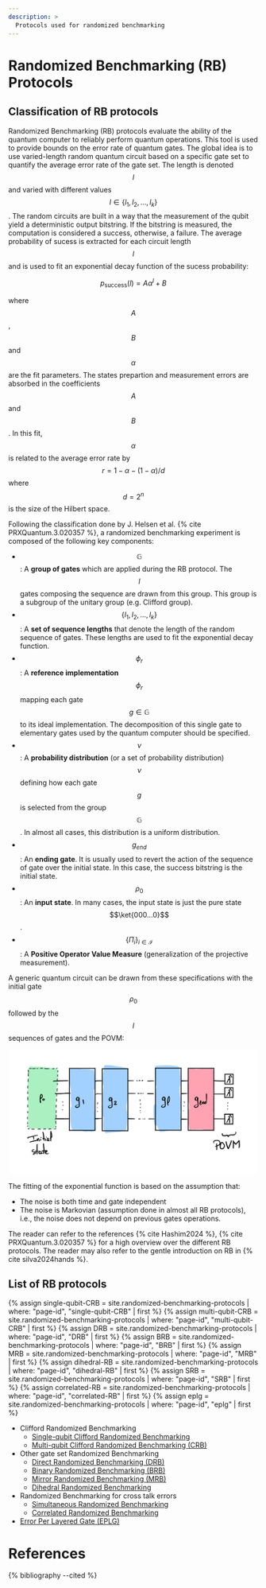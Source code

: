 ```yaml
---
description: >
  Protocols used for randomized benchmarking
---
```


# Randomized Benchmarking (RB) Protocols

## Classification of RB protocols

Randomized Benchmarking (RB) protocols evaluate the ability of the quantum computer to reliably perform quantum operations. This tool is used to provide bounds on the error rate of quantum gates. The global idea is to use varied-length random quantum circuit based on a specific gate set to quantify the average error rate of the gate set. The length is denoted $$l$$ and varied with different values $$l \in \{l_1, l_2, ..., l_k\}$$. The random circuits are built in a way that the measurement of the qubit yield a deterministic output bitstring. If the bitstring is measured, the computation is considered a success, otherwise, a failure. The average probability of sucess is extracted for each circuit length $$l$$ and is used to fit an exponential decay function of the sucess probability: 

$$ p_\mathrm{success}(l) = A \alpha^l + B $$

where $$A$$, $$B$$ and $$\alpha$$ are the fit parameters. The states prepartion and measurement errors are absorbed in the coefficients $$A$$ and $$B$$. In this fit, $$\alpha$$ is related to the average error rate by $$r = 1 - \alpha - (1-\alpha)/d$$ where $$d = 2^n$$ is the size of the Hilbert space. 

Following the classification done by J. Helsen et al. {% cite PRXQuantum.3.020357 %}, a randomized benchmarking experiment is composed of the following key components:
- $$\mathbb{G}$$: A **group of gates** which are applied during the RB protocol. The $$l$$ gates composing the sequence are drawn from this group. This group is a subgroup of the unitary group (e.g. Clifford group).
- $$\{l_1, l_2, ..., l_k\}$$: A **set of sequence lengths** that denote the length of the random sequence of gates. These lengths are used to fit the exponential decay function.
- $$\phi_r$$: A **reference implementation** $$\phi_r$$ mapping each gate $$g \in \mathbb{G}$$ to its ideal implementation. The decomposition of this single gate to elementary gates used by the quantum computer should be specified.
- $$\nu$$: A **probability distribution** (or a set of probability distribution) $$\nu$$ defining how each gate $$g$$ is selected from the group $$\mathbb{G}$$. In almost all cases, this distribution is a uniform distribution.
- $$g_{end}$$: An **ending gate**. It is usually used to revert the action of the sequence of gate over the initial state. In this case, the success bitstring is the initial state.
- $$\rho_0$$: An **input state**. In many cases, the input state is just the pure state $$\ket{000...0}$$.
- $$\{\Pi_i\}_{i \in \mathcal{I}}$$: A **Positive Operator Value Measure** (generalization of the projective measurement).

A generic quantum circuit can be drawn from these specifications with the initial gate $$\rho_0$$ followed by the $$l$$ sequences of gates and the POVM:

<div class="center">
  <img src="/img/system-level-benchmark/randomized/RB-general-protocol.png" class="img-medium" alt="General quantum circuit associated to the randomized benchmarking protocol"/>
</div>

The fitting of the exponential function is based on the assumption that:
- The noise is both time and gate independent
- The noise is Markovian (assumption done in almost all RB protocols), i.e., the noise does not depend on previous gates operations.

The reader can refer to the references {% cite Hashim2024 %}, {% cite PRXQuantum.3.020357 %} for a high overview over the different RB protocols. The reader may also refer to the gentle introduction on RB in {% cite silva2024hands %}.
<!--
The initial protocol of RB was proposed by J. Emerson {% cite emerson2005scalable %} and was based on the unitary group. The probability distribution related to this protocol is dictated by the Haar measure. However, the implementation of unitaries generated from the random Haar measure remained challenging (as it requires an exponential number of gates in function of the number of qubits). An approximation of the Haar measure for a subset of unitaries called unitary t-design was proposed by C. Dankert et al. {% cite dankert2009exact %}. The idea is to simulate the Haar measure with a polynomial function that will mimic the Haar measure up to degree $$t$$. Using this method, they are able to create quantum circuits with $$O(n^2)$$ gates for $$t=2$$. 
-->

## List of RB protocols

{% assign single-qubit-CRB = site.randomized-benchmarking-protocols | where: "page-id", "single-qubit-CRB" | first %}
{% assign multi-qubit-CRB = site.randomized-benchmarking-protocols | where: "page-id", "multi-qubit-CRB" | first %}
{% assign DRB = site.randomized-benchmarking-protocols | where: "page-id", "DRB" | first %}
{% assign BRB = site.randomized-benchmarking-protocols | where: "page-id", "BRB" | first %}
{% assign MRB = site.randomized-benchmarking-protocols | where: "page-id", "MRB" | first %}
{% assign dihedral-RB = site.randomized-benchmarking-protocols | where: "page-id", "dihedral-RB" | first %}
{% assign SRB = site.randomized-benchmarking-protocols | where: "page-id", "SRB" | first %}
{% assign correlated-RB = site.randomized-benchmarking-protocols | where: "page-id", "correlated-RB" | first %}
{% assign eplg = site.randomized-benchmarking-protocols | where: "page-id", "eplg" | first %}

- Clifford Randomized Benchmarking
  - <a href="{{ single-qubit-CRB.url | prepend: site.baseurl }}" target="_blank">Single-qubit Clifford Randomized Benchmarking</a>
  - <a href="{{ multi-qubit-CRB.url | prepend: site.baseurl }}" target="_blank">Multi-qubit Clifford Randomized Benchmarking (CRB)</a>
- Other gate set Randomized Benchmarking
  - <a href="{{ DRB.url | prepend: site.baseurl }}" target="_blank">Direct Randomized Benchmarking (DRB)</a>
  - <a href="{{ BRB.url | prepend: site.baseurl }}" target="_blank">Binary Randomized Benchmarking (BRB)</a>
  - <a href="{{ MRB.url | prepend: site.baseurl }}" target="_blank">Mirror Randomized Benchmarking (MRB)</a>
  - <a href="{{ dihedral-RB.url | prepend: site.baseurl }}" target="_blank">Dihedral Randomized Benchmarking</a>
- Randomized Benchmarking for cross talk errors
  - <a href="{{ SRB.url | prepend: site.baseurl }}" target="_blank">Simultaneous Randomized Benchmarking</a>
  - <a href="{{ correlated-RB.url | prepend: site.baseurl }}" target="_blank">Correlated Randomized Benchmarking</a>
- <a href="{{ eplg.url | prepend: site.baseurl }}" target="_blank">Error Per Layered Gate (EPLG)</a>

# References

{% bibliography --cited %}

